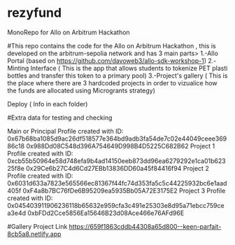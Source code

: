 # rezyfund
MonoRepo for Allo on Arbitrum Hackathon 

#This repo contains the code for the Allo on Arbitrum Hackathon , this is developed on the arbitrum-sepolia network and has 3 main parts>
1.-Allo Portal (based on https://github.com/davoweb3/allo-sdk-workshop-1)
2.-Minting Interface ( This is the app that allows students to tokenize PET plasti bottles and transfer this token to a primary pool)
3.-Project's gallery ( This is the place where there are 3 hardcoded projects in order to vizualice how the funds are allocated using Microgrants strategy)

Deploy ( Info in each folder)

#Extra data for testing and checking 


Main or Principal Profile created with ID: 0x67b68ba1085d9ac26df518577e364bd9adb3fa54de7c02e44049ceee36986c18   0x988Dd08C548d396A754649D998B4D5225C682B62
Project 1  Profile created with ID: 0xcb55b50964e58d748efa9b4ad14150eeb873dd96ea6279292e1ca01b62325f8e 0x29Ce6b27C4d6Cd27EBb13836DD60a45f84416f94
Project 2  Profile created with ID: 0x6031d633a7823e565566ec81367f44fc74d353fa5c5c44225932bc6e1aad405f 0xF4a8b7BC76fDe6B95209ea5935Bb05A72E3175E2
Project 3  Profile created with ID: 0x045403911906236118b65632e959cfa3c491e25303e8d95a71ebcc759cea3e4d 0xbFDd2Cce5856Ea15646B23d08Ace466e76AFd96E


#Gallery Project Link 
https://659f1863cddb44308a65d800--keen-parfait-8cb5a8.netlify.app

